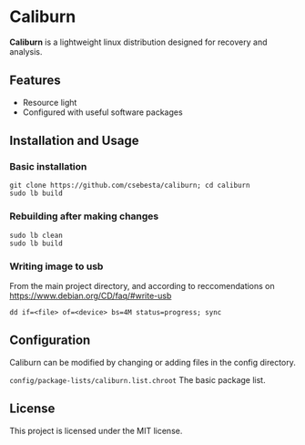 Caliburn
========

**Caliburn** is a lightweight linux distribution designed for recovery and analysis.

Features
--------

- Resource light
- Configured with useful software packages

Installation and Usage
------------

### Basic installation

```
git clone https://github.com/csebesta/caliburn; cd caliburn
sudo lb build
```

### Rebuilding after making changes

```
sudo lb clean
sudo lb build
```

### Writing image to usb

From the main project directory, and according to reccomendations on https://www.debian.org/CD/faq/#write-usb

```
dd if=<file> of=<device> bs=4M status=progress; sync
```

Configuration
-------------

Caliburn can be modified by changing or adding files in the config directory.

`config/package-lists/caliburn.list.chroot` The basic package list.

License
-------

This project is licensed under the MIT license.
